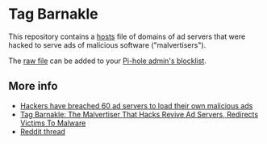 # Tag Barnakle

This repository contains a [hosts](http://man7.org/linux/man-pages/man5/hosts.5.html) file of domains of ad servers that were hacked to serve ads of malicious software ("malvertisers").

The [raw file](https://raw.githubusercontent.com/richardcornish/tag-barnakle/master/tag_barnakle.txt) can be added to your [Pi-hole admin's blocklist](http://pi.hole/admin/settings.php?tab=blocklists).

## More info

- [Hackers have breached 60 ad servers to load their own malicious ads](https://www.zdnet.com/article/hackers-have-breached-60-ad-servers-to-load-their-own-malicious-ads/)
- [Tag Barnakle: The Malvertiser That Hacks Revive Ad Servers, Redirects Victims To Malware](https://blog.confiant.com/tag-barnakle-the-malvertiser-that-hacks-revive-ad-servers-redirects-victims-to-malware-50cdc57435b1)
- [Reddit thread](https://www.reddit.com/r/cybersecurity/comments/g61chl/hackers_have_breached_60_ad_servers_to_load_their/)